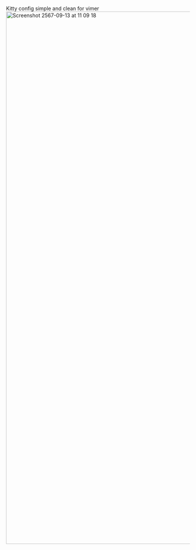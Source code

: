 Kitty config simple and clean for vimer
<img width="1456" alt="Screenshot 2567-09-13 at 11 09 18" src="https://github.com/user-attachments/assets/b5a6e6ac-dfc0-42a2-b0d7-09fcaac018e5">
